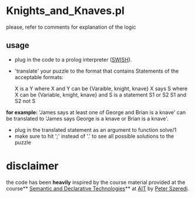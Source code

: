 # Knights_and_Knaves.pl
please, refer to comments for explanation of the logic

## usage
* plug in the code to a prolog interpreter ([SWISH]()).
* 'translate' your puzzle to the format that contains Statements of the acceptable formats:

	X is a Y	where X and Y can be {Varaible, knight, knave}
	X says S	where X can be {Variable, knight, knave} and S is a statement
	S1 or S2
	S1 and S2
	not S

**for example:** 'James says at least one of George and Brian is a knave' can be translated to 'James says George is a knave or Brian is a knave'.
* plug in the translated statement as an argument to function solve/1
* make sure to hit ';' instead of '.' to see all possible solutions to the puzzle

# disclaimer
the code has been **heavily** inspired by the course material provided at the course** [Semantic and Declarative Technologies](http://cs.bme.hu/~szeredi/ait/)** at [AIT](https://www.ait-budapest.com/) by [Peter Szeredi](http://cs.bme.hu/~szeredi/).
